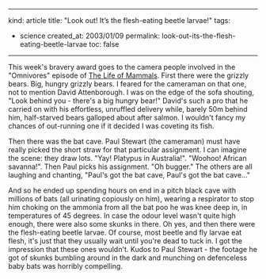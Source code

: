 -----
kind: article
title: "Look out! It&#8217;s the flesh-eating beetle larvae!"
tags:
- science
created_at: 2003/01/09
permalink: look-out-its-the-flesh-eating-beetle-larvae
toc: false
-----

<p>This week's bravery award goes to the camera people involved in the "Omnivores" episode of <a href="http://www.bbc.co.uk/nature/animals/mammals/" title="Life of Mammals">The Life of Mammals</a>. First there were the grizzly bears. Big, hungry grizzly bears. I feared for the cameraman on that one, not to mention David Attenborough. I was on the edge of the sofa shouting, "Look behind you - there's a big hungry bear!" David's such a pro that he carried on with his effortless, unruffled delivery while, barely 50m behind him, half-starved bears galloped about after salmon. I wouldn't fancy my chances of out-running one if it decided I was coveting its fish.</p>

<p>Then there was the bat cave. Paul Stewart (the cameraman) must have really picked the short straw for that particular assignment. I can imagine the scene: they draw lots. "Yay! Platypus in Australia!". "Woohoo! African savanna!". Then Paul picks his assignment. "Oh bugger." The others are all laughing and chanting, "Paul's got the bat cave, Paul's got the bat cave..." </p>

<p>And so he ended up spending hours on end in a pitch black cave with millions of bats (all urinating copiously on him), wearing a respirator to stop him choking on the ammonia from all the bat poo he was knee deep in, in temperatures of 45 degrees. In case the odour level wasn't quite high enough, there were also some skunks in there. Oh yes, and then there were the flesh-eating beetle larvae. Of course, most beetle and fly larvae eat flesh, it's just that they usually wait until you're dead to tuck in. I got the impression that these ones wouldn't. Kudos to Paul Stewart - the footage he got of skunks bumbling around in the dark and munching on defenceless baby bats was horribly compelling.</p>
